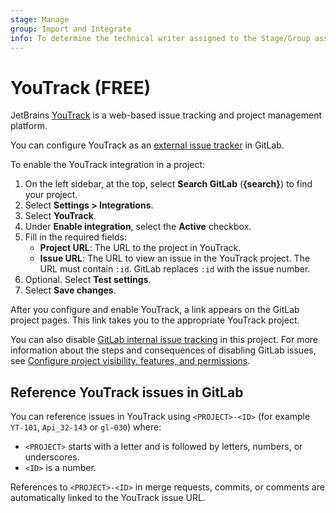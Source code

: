 ```yaml
---
stage: Manage
group: Import and Integrate
info: To determine the technical writer assigned to the Stage/Group associated with this page, see https://about.gitlab.com/handbook/product/ux/technical-writing/#assignments
---
```


# YouTrack **(FREE)**

JetBrains [YouTrack](https://www.jetbrains.com/youtrack/) is a web-based issue tracking and project
management platform.

You can configure YouTrack as an
[external issue tracker](../../../integration/external-issue-tracker.md) in GitLab.

To enable the YouTrack integration in a project:

1. On the left sidebar, at the top, select **Search GitLab** (**{search}**) to find your project.
1. Select **Settings > Integrations**.
1. Select **YouTrack**.
1. Under **Enable integration**, select the **Active** checkbox.
1. Fill in the required fields:
   - **Project URL**: The URL to the project in YouTrack.
   - **Issue URL**: The URL to view an issue in the YouTrack project.
     The URL must contain `:id`. GitLab replaces `:id` with the issue number.
1. Optional. Select **Test settings**.
1. Select **Save changes**.

After you configure and enable YouTrack, a link appears on the GitLab
project pages. This link takes you to the appropriate YouTrack project.

You can also disable [GitLab internal issue tracking](../issues/index.md) in this project.
For more information about the steps and consequences of disabling GitLab issues, see
[Configure project visibility, features, and permissions](../settings/index.md#configure-project-visibility-features-and-permissions).

## Reference YouTrack issues in GitLab

You can reference issues in YouTrack using `<PROJECT>-<ID>` (for example `YT-101`, `Api_32-143` or `gl-030`) where:

- `<PROJECT>` starts with a letter and is followed by letters, numbers, or underscores.
- `<ID>` is a number.

References to `<PROJECT>-<ID>` in merge requests, commits, or comments are automatically linked
to the YouTrack issue URL.
